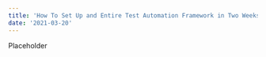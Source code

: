 ```yaml
---
title: 'How To Set Up and Entire Test Automation Framework in Two Weeks'
date: '2021-03-20'
---
```



Placeholder